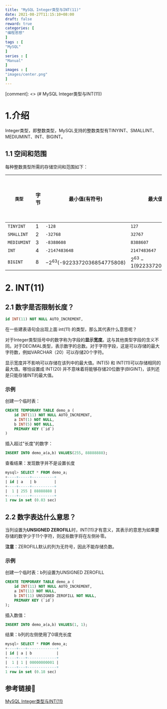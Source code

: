 ```yaml
---
title: "MySQL Integer类型与INT(11)"
date: 2021-08-27T11:15:10+08:00
draft: false
reward: true
categories: [
"编程思想"
]
tags : [
"MySQL"
]
series : [
"Manual"
]
images : [
"images/center.png"
]
---
```


[comment]: <> (# MySQL Integer类型与INT(11))

# 1.介绍

Integer类型，即整数类型，MySQL支持的整数类型有TINYINT、SMALLINT、MEDIUMINT、INT、BIGINT。

 

## 1.1 空间和范围

每种整数类型所需的存储空间和范围如下：

| `类型`      | 字节 | 最小值(有符号)                  | 最大值(有符号)                  | 最小值(无符号) | 最大值(无符号)                   |
| ----------- | ---- | ------------------------------- | ------------------------------- | -------------- | -------------------------------- |
| `TINYINT`   | 1    | `-128`                          | `127`                           | `0`            | `255`                            |
| `SMALLINT`  | 2    | `-32768`                        | `32767`                         | `0`            | `65535`                          |
| `MEDIUMINT` | 3    | `-8388608`                      | `8388607`                       | `0`            | `16777215`                       |
| `INT`       | 4    | `-2147483648`                   | `2147483647`                    | `0`            | `4294967295`                     |
| `BIGINT`    | 8    | $-2^{63}$(-9223372036854775808) | $2^{63}-1$(9223372036854775807) | `0`            | $2^{64}-1$(18446744073709551615) |



# 2. INT(11)

## 2.1 数字是否限制长度？

```sql
id INT(11) NOT NULL AUTO_INCREMENT,
```

在一些建表语句会出现上面 int(11) 的类型，那么其代表什么意思呢？

对于Integer类型括号中的数字称为字段的**显示宽度**。这与其他类型字段的含义不同。对于DECIMAL类型，表示数字的总数。对于字符字段，这是可以存储的最大字符数，例如VARCHAR（20）可以存储20个字符。

显示宽度并不影响可以存储在该列中的最大值。INT(5) 和 INT(11)可以存储相同的最大值。哪怕设置成 INT(20) 并不意味着将能够存储20位数字(BIGINT)，该列还是只能存储INT的最大值。

### 示例

创建一个临时表：

```sql
CREATE TEMPORARY TABLE demo_a (
    id INT(11) NOT NULL AUTO_INCREMENT,
    a INT(1) NOT NULL,
    b INT(5) NOT NULL,
    PRIMARY KEY (`id`)
)
```

插入超过"长度"的数字：

```sql
INSERT INTO demo_a(a,b) VALUES(255, 88888888);
```

查看结果：发现数字并不是设置长度

```sql
mysql> SELECT * FROM demo_a;
+----+-----+----------+
| id | a   | b        |
+----+-----+----------+
|  1 | 255 | 88888888 |
+----+-----+----------+
1 row in set (0.03 sec)
```

 

## 2.2 数字表达什么意思？

当列设置为**UNSIGNED ZEROFILL**时，INT(11)才有意义，其表示的意思为如果要存储的数字少于11个字符，则这些数字将在左侧补零。

**注意**：ZEROFILL默认的列为无符号，因此不能存储负数。

### 示例

创建一个临时表：b列设置为UNSIGNED ZEROFILL

```sql
CREATE TEMPORARY TABLE demo_a (
    id INT(11) NOT NULL AUTO_INCREMENT,
    a INT(11) NOT NULL,
    b INT(11) UNSIGNED ZEROFILL NOT NULL,
    PRIMARY KEY (`id`)
);
```

 插入数值：

```sql
INSERT INTO demo_a(a,b) VALUES(1, 1);
```

 结果：b列的左侧使用了0填充长度

```sql
mysql> SELECT * FROM demo_a;
+----+---+-------------+
| id | a | b           |
+----+---+-------------+
|  1 | 1 | 00000000001 |
+----+---+-------------+
1 row in set (0.18 sec)
```

## 参考链接🔗

[MySQL Integer类型与INT(11)](https://www.cnblogs.com/polk6/p/11595107.html)
